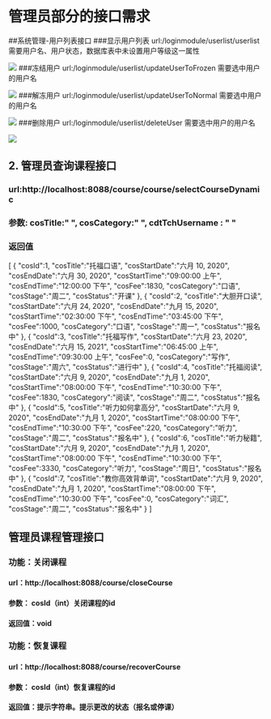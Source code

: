 # 管理员部分的接口需求

##系统管理-用户列表接口
###显示用户列表
url:/loginmodule/userlist/userlist
需要用户名、用户状态，数据库表中未设置用户等级这一属性

![](C:\Users\dell\Desktop\1.PNG)
###冻结用户
url:/loginmodule/userlist/updateUserToFrozen
需要选中用户的用户名

![](C:\Users\dell\Desktop\2.PNG)
###解冻用户
url:/loginmodule/userlist/updateUserToNormal
需要选中用户的用户名

![](C:\Users\dell\Desktop\3.PNG)
###删除用户
url:/loginmodule/userlist/deleteUser
需要选中用户的用户名

![](C:\Users\dell\Desktop\4.PNG)


## 2. 管理员查询课程接口

### url:http://localhost:8088/course/course/selectCourseDynamic

### 参数:   cosTitle:" ", cosCategory:" ", cdtTchUsername : " "

### 返回值

[
    {
        "cosId":1,
        "cosTitle":"托福口语",
        "cosStartDate":"六月 10, 2020",
        "cosEndDate":"六月 30, 2020",
        "cosStartTime":"09:00:00 上午",
        "cosEndTime":"12:00:00 下午",
        "cosFee":1830,
        "cosCategory":"口语",
        "cosStage":"周二",
        "cosStatus":"开课"
    },
    {
        "cosId":2,
        "cosTitle":"大胆开口读",
        "cosStartDate":"六月 24, 2020",
        "cosEndDate":"九月 15, 2020",
        "cosStartTime":"02:30:00 下午",
        "cosEndTime":"03:45:00 下午",
        "cosFee":1000,
        "cosCategory":"口语",
        "cosStage":"周一",
        "cosStatus":"报名中"
    },
    {
        "cosId":3,
        "cosTitle":"托福写作",
        "cosStartDate":"六月 23, 2020",
        "cosEndDate":"六月 15, 2021",
        "cosStartTime":"06:45:00 上午",
        "cosEndTime":"09:30:00 上午",
        "cosFee":0,
        "cosCategory":"写作",
        "cosStage":"周六",
        "cosStatus":"进行中"
    },
    {
        "cosId":4,
        "cosTitle":"托福阅读",
        "cosStartDate":"六月 9, 2020",
        "cosEndDate":"九月 1, 2020",
        "cosStartTime":"08:00:00 下午",
        "cosEndTime":"10:30:00 下午",
        "cosFee":1830,
        "cosCategory":"阅读",
        "cosStage":"周二",
        "cosStatus":"报名中"
    },
    {
        "cosId":5,
        "cosTitle":"听力如何拿高分",
        "cosStartDate":"六月 9, 2020",
        "cosEndDate":"九月 1, 2020",
        "cosStartTime":"08:00:00 下午",
        "cosEndTime":"10:30:00 下午",
        "cosFee":220,
        "cosCategory":"听力",
        "cosStage":"周二",
        "cosStatus":"报名中"
    },
    {
        "cosId":6,
        "cosTitle":"听力秘籍",
        "cosStartDate":"六月 9, 2020",
        "cosEndDate":"九月 1, 2020",
        "cosStartTime":"08:00:00 下午",
        "cosEndTime":"10:30:00 下午",
        "cosFee":3330,
        "cosCategory":"听力",
        "cosStage":"周日",
        "cosStatus":"报名中"
    },
    {
        "cosId":7,
        "cosTitle":"教你高效背单词",
        "cosStartDate":"六月 9, 2020",
        "cosEndDate":"九月 1, 2020",
        "cosStartTime":"08:00:00 下午",
        "cosEndTime":"10:30:00 下午",
        "cosFee":0,
        "cosCategory":"词汇",
        "cosStage":"周二",
        "cosStatus":"报名中"
    }
]    
## 管理员课程管理接口
### 功能：关闭课程
#### url：http://localhost:8088/course/closeCourse
#### 参数： cosId（int）关闭课程的id
#### 返回值：void
### 功能：恢复课程
#### url：http://localhost:8088/course/recoverCourse
#### 参数： cosId（int）恢复课程的id
#### 返回值：提示字符串。提示更改的状态（报名或停课）




